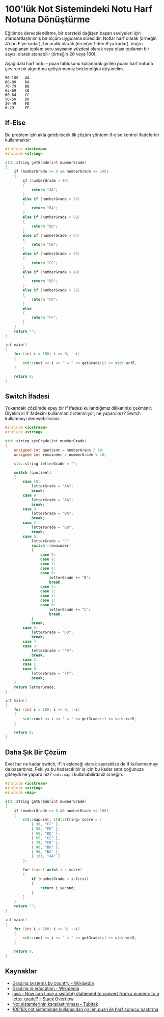 # 100'lük Not Sistemindeki Notu Harf Notuna Dönüştürme

Eğitimde derecelendirme, bir dersteki değişen başarı seviyeleri için standartlaştırılmış bir ölçüm uygulama sürecidir. Notlar harf olarak (örneğin A'dan F'ye kadar), bir aralık olarak (örneğin 1'den 6'ya kadar), doğru cevaplanan toplam soru sayısının yüzdesi olarak veya olası toplamın bir sayısı olarak atanabilir (örneğin 20 veya 100).

Aşağıdaki harf notu - puan tablosunu kullanarak girilen puanı harf notuna çeviren bir algoritma geliştirmemiz beklendiğini düşünelim.

```
90-100   AA
80-89    BA
70-79    BB
65-69    CB
60-64    CC
50-59    DD
30-49    FD
0-29     FF
```

## If-Else

Bu problem için akla gelebilecek ilk çözüm yöntemi if-else kontrol ifadelerini kullanmaktır:

```cpp
#include <iostream>
#include <string>

std::string getGrade(int numberGrade)
{
    if (numberGrade >= 0 && numberGrade <= 100)
    {
        if (numberGrade > 89)
        {
            return "AA";
        }
        else if (numberGrade > 79)
        {
            return "BA";
        }
        else if (numberGrade > 69)
        {
            return "BB";
        }
        else if (numberGrade > 64)
        {
            return "CB";
        }
        else if (numberGrade > 59)
        {
            return "CC";
        }
        else if (numberGrade > 49)
        {
            return "DD";
        }
        else if (numberGrade > 29)
        {
            return "FD";
        }
        else
        {
            return "FF";
        }
    }
    return "";
}

int main()
{
    for (int i = 100; i >= 0; --i)
    {
        std::cout << i << " = " << getGrade(i) << std::endl;
    }

    return 0;
}
```

## Switch İfadesi

Yukarıdaki çözümde epey bir if ifadesi kullandığımız dikkatinizi çekmiştir. Diyelim ki if ifadesini kullanmanız istenmiyor, ne yapardınız? Switch kullanmayı deneyebilirsiniz:

```cpp
#include <iostream>
#include <string>

std::string getGrade(int numberGrade)
{
    unsigned int quotient = numberGrade / 10;
    unsigned int remainder = numberGrade % 10;

    std::string letterGrade = "";

    switch (quotient)
    {
        case 10:
            letterGrade = "AA";
            break;
        case 9:
            letterGrade = "AA";
            break;
        case 8:
            letterGrade = "BA";
            break;
        case 7:
            letterGrade = "BB";
            break;
        case 6:
            letterGrade = "C";
            switch (remainder)
            {
                case 9:
                case 8:
                case 7:
                case 6:
                case 5:
                    letterGrade += "B";
                    break;
                case 4:
                case 3:
                case 2:
                case 1:
                case 0:
                    letterGrade += "C";
                    break;
            }
            break;
        case 5:
            letterGrade = "DD";
            break;
        case 4:
        case 3:
            letterGrade = "FD";
            break;
        case 2:
        case 1:
        case 0:
            letterGrade = "FF";
            break;
    }
    return letterGrade;
}

int main()
{
    for (int i = 100; i >= 0; --i)
    {
        std::cout << i << " = " << getGrade(i) << std::endl;
    }

    return 0;
}
```

## Daha Şık Bir Çözüm

Evet her ne kadar switch, if'in eşleneği olarak sayılabilse de if kullanmamayı da başardınız. Peki ya bu kadarcık bir iş için bu kadar satır çoğunuza gitseydi ne yapardınız? `std::map`'i kullanabilirdiniz örneğin:

```cpp
#include <iostream>
#include <string>
#include <map>

std::string getGrade(int numberGrade)
{
    if (numberGrade >= 0 && numberGrade <= 100)
    {
        std::map<int, std::string> score = {
            { 30, "FF" },
            { 50, "FD" },
            { 60, "DD" },
            { 65, "CC" },
            { 70, "CB" },
            { 80, "BB" },
            { 90, "BA" },
            { 101, "AA" }
        };

        for (const auto& i : score)
        {
            if (numberGrade < i.first)
            {
                return i.second;
            }
        }
    }
    return "";
}

int main()
{
    for (int i = 100; i >= 0; --i)
    {
        std::cout << i << " = " << getGrade(i) << std::endl;
    }

    return 0;
}
```

## Kaynaklar

* [Grading systems by country - Wikipedia](https://en.wikipedia.org/wiki/Grading_systems_by_country)
* [Grading in education - Wikipedia](https://en.wikipedia.org/wiki/Grading_in_education)
* [java - How can I use a switch() statement to convert from a numeric to a letter grade? - Stack Overflow](https://stackoverflow.com/questions/1535076/how-can-i-use-a-switch-statement-to-convert-from-a-numeric-to-a-letter-grade)
* [Not sistemlerinin karşılaştırılması - Tubitak](http://www.tubitak.gov.tr/sites/default/files/equivalency_table_0.pdf)
* [100'lük not sisteminde kullanıcıdan girilen puan ile harf sonucu bastırma](https://github.com/msusur/kodlama-pratikleri/blob/master/sorular/not-sistemi-sorusu.md)
